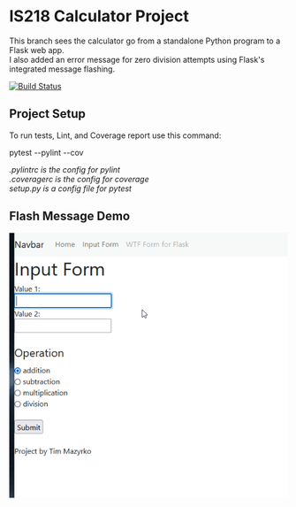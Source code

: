 # IS218 Calculator Project

This branch sees the calculator go from a standalone Python program to a Flask web app.<br>
I also added an error message for zero division attempts using Flask's integrated message flashing.

[![Build Status](https://app.travis-ci.com/tmazyrko/IS218_calculator.svg?branch=calc-v5)](https://app.travis-ci.com/tmazyrko/IS218_calculator)

## Project Setup

To run tests, Lint, and Coverage report use this command:

pytest  --pylint --cov

_.pylintrc is the config for pylint_<br>
_.coveragerc is the config for coverage_<br>
_setup.py is a config file for pytest_

## Flash Message Demo

![flash-error-demo](img/flash_error_demo.gif)